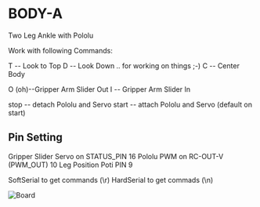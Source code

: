 # BODY-A
 Two Leg Ankle with Pololu
 
 Work with following Commands:
 
 T -- Look to Top
 D -- Look Down .. for working on things ;-)
 C -- Center Body
 
 O (oh)--Gripper Arm Slider Out
 I -- Gripper Arm Slider In
 
 stop -- detach  Pololu and Servo
 start -- attach Pololu and Servo (default on start)
 
 ## Pin Setting
 Gripper Slider Servo on STATUS_PIN 16
 Pololu PWM on RC-OUT-V (PWM_OUT) 10
 Leg Position Poti  PIN 9 
 
 
 SoftSerial to get commands (\r)
 HardSerial to get commads (\n)
 
 ![Board](https://a.pololu-files.com/picture/0J9506.1200.jpg)

